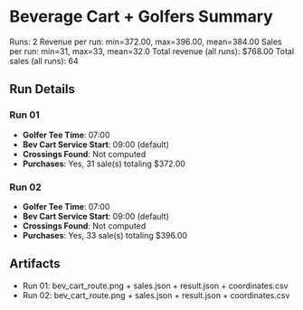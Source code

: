 # Beverage Cart + Golfers Summary

Runs: 2
Revenue per run: min=372.00, max=396.00, mean=384.00
Sales per run: min=31, max=33, mean=32.0
Total revenue (all runs): $768.00
Total sales (all runs): 64

## Run Details
### Run 01
- **Golfer Tee Time**: 07:00
- **Bev Cart Service Start**: 09:00 (default)
- **Crossings Found**: Not computed
- **Purchases**: Yes, 31 sale(s) totaling $372.00

### Run 02
- **Golfer Tee Time**: 07:00
- **Bev Cart Service Start**: 09:00 (default)
- **Crossings Found**: Not computed
- **Purchases**: Yes, 33 sale(s) totaling $396.00

## Artifacts
- Run 01: bev_cart_route.png + sales.json + result.json + coordinates.csv
- Run 02: bev_cart_route.png + sales.json + result.json + coordinates.csv
